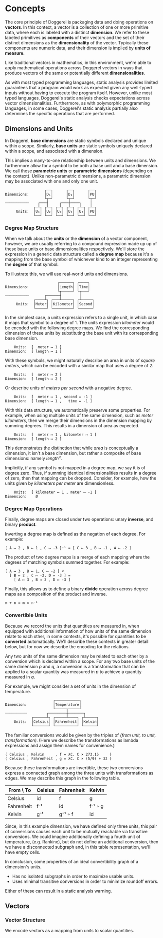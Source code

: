 # Concepts

The core principle of Doggerel is packaging data and doing operations on
**vectors**. In this context, a vector is a collection of one or more primitive
data, where each is labeled with a distinct **dimension**. We refer to these
labeled primitives as **components** of their vectors and the set of their
distinct dimensions as the **dimensionality** of the vector. Typically these
components are numeric data, and their dimension is implied by **units of
measure**.

Like traditional vectors in mathematics, in this environment, we're able to
apply mathematical operations across Doggerel vectors in ways that produce
vectors of the same or potentially different **dimensionalities**.

As with most typed programming languages, static analysis provides limited
guarantees that a program would work as expected given any well-typed inputs
without having to execute the program itself. However, unlike most typed
languages, Doggerel's static analysis checks expectations across vector
dimensionalities. Furthermore, as with polymorphic programming languages, in
some cases, Doggerel's static analysis partially also determines the specific
operations that are performed.

## Dimensions and Units

In Doggerel, **base dimensions** are static symbols declared and unique within a
scope. Similarly, **base units** are static symbols uniquely declared within a
scope, and associated with a dimension.

This implies a many-to-one relationship between units and dimensions. We
furthermore allow for a symbol to be both a base unit and a base dimension. We
call these **parametric units** or **parametric dimensions** (depending on the
context). Unlike non-parametric dimensions, a parametric dimension may be
associated with one and only one unit.

```
                  ┌──┐      ┌──┐      ┌──┐
Dimensions:       │D₁│      │D₂│      │PU│
                  └┬─┘      └┬─┘      └┬─┘
┈┈┈┈┈┈┈┈┈┈┈    ┌───┤     ┌───┼────┐    │
             ┌─┴┐ ┌┴─┐ ┌─┴┐ ┌┴─┐ ┌┴─┐ ┌┴─┐
     Units:  │U₁│ │U₂│ │U₃│ │U₄│ │U₅│ │PU│
             └──┘ └──┘ └──┘ └──┘ └──┘ └──┘

```

### Degree Map Structure

When we talk about the **units** or the **dimension** of a vector component,
however, we are usually referring to a compound expression made up up of these
base units or base dimensionalities respectively. We'll store the expression in
a generic data structure called a **degree map** because it's a mapping from
the base symbol of whichever kind to an integer representing the **degree** of
that symbol.

To illustrate this, we will use real-world units and dimensions.

```
                        ┌──────┐ ┌────┐
Dimensions:             │Length│ │Time│
                        └┬─────┘ └┬───┘
┈┈┈┈┈┈┈┈┈┈┈       ┌──────┤        │
             ┌────┴┐ ┌───┴─────┐ ┌┴─────┐
     Units:  │Meter│ │Kilometer│ │Second│
             └─────┘ └─────────┘ └──────┘

```

In the simplest case, a units expression refers to a single unit, in which case
it maps that symbol to a degree of 1. The units expression *kilometer* would be
encoded with the following degree maps. We find the corresponding dimension of
these units by substituting the base unit with its corresponding base dimension.

```
    Units:  [  meter ↦ 1 ]
Dimension:  [ length ↦ 1 ]
```

With these symbols, we might naturally describe an area in units of *square
meters*, which can be encoded with a similar map that uses a degree of 2.

```
    Units:  [  meter ↦ 2 ]
Dimension:  [ length ↦ 2 ]
```

Or describe units of *meters per second* with a negative degree.

```
    Units:  [  meter ↦ 1 , second ↦ -1 ]
Dimension:  [ length ↦ 1 ,   time ↦ -1 ]
```

With this data structure, we automatically preserve some properties. For
example, when using multiple units of the same dimension, such as *meter
kilometers*, then we merge their dimensions in the dimension mapping by summing
degrees. This results in a dimension of area as expected.

```
    Units:  [  meter ↦ 1 , kilometer ↦ 1 ]
Dimension:  [ length ↦ 2 ]
```

This demonstrates the distinction that while *area* is conceptually a dimension,
it isn't a base dimension, but rather a composite of base dimensions: namely
*length²*.

Implicitly, if any symbol is not mapped in a degree map, we say it is of degree
zero. Thus, if summing identical dimensionalities results in a degree of zero,
then that mapping can be dropped. Consider, for example, how the units given by
*kilometers per meter* are dimensionless.

```
    Units:  [ kilometer ↦ 1 , meter ↦ -1 ]
Dimension:    Ø
```

### Degree Map Operations

Finally, degree maps are closed under two operations: unary **inverse**, and
binary **product**.

Inverting a degree map is defined as the negation of each degree. For example:

```
[ A ↦ 2 , B ↦ 1 , C ↦ -3 ]⁻¹ = [ C ↦ 3 , B ↦ -1 , A ↦ -2 ]
```

The product of two degree maps is a merge of each mapping where the degrees of
matching symbols summed together. For example:

```
[ A ↦ 3 , B ↦ 1, C ↦ -2 ] ×
  [ B ↦ 2 , C ↦ -2, D ↦ -3 ] =
    [ A ↦ 3 , B ↦ 3 , D ↦ -3 ]

```

Finally, this allows us to define a binary **divide** operation across degree
maps as a composition of the product and inverse.

```
m ÷ n = m × n⁻¹
```

### Convertible Units

Because we record the units that quantities are measured in, when equipped with
additional information of how units of the same dimension relate to each other,
in some contexts, it's possible for quantities to be **converted**
automatically. We'll describe these contexts in greater detail below, but for
now we describe the encoding for the relations.

Any two units of the same dimension may be related to each other by a conversion
which is declared within a scope. For any two base units of the same dimension
*p* and *q*, a conversion is a transformation that can be applied to a scalar
quantity was measured in *p* to achieve a quantity measured in *q*.

For example, we might consider a set of units in the dimension of temperature.

```
                      ┌───────────┐
Dimension:            │Temperature│
                      └─────┬─────┘
┈┈┈┈┈┈┈┈┈┈         ┌────────┼───────┐
            ┌──────┴┐ ┌─────┴────┐ ┌┴─────┐
    Units:  │Celsius│ │Fahrenheit│ │Kelvin│
            └───────┘ └──────────┘ └──────┘

```

The familiar conversions would be given by the triples of *(from unit, to unit,
transformation)*. (Here we describe the transformations as lambda expressions
and assign them names for convenience.)

```
( Celsius , Kelvin     , f = λC. C × 273.15     )
( Celsius , Fahrenheit , g = λC. C × (5/9) + 32 )
```

Because these transformations are invertible, these two conversions express a
connected graph among the three units with transformations as edges. We may
describe this graph in the following table.

| From \ To  | Celsius | Fahrenheit | Kelvin  |
|------------|---------|------------|---------|
| Celsius    | id      | f          | g       |
| Fahrenheit | f⁻¹     | id         | f⁻¹ ∘ g |
| Kelvin     | g⁻¹     | g⁻¹ ∘ f    | id      |

Since, in this example dimension, we have defined only three units, this pair of
conversions causes each unit to be mutually reachable via transitive
conversions. We could imagine additionally defining a fourth unit of
temperature, (e.g. Rankine), but do not define an additional conversion, then we
have a disconnected subgraph and, in this table representation, we'll have empty
cells.

In conclusion, some properties of an ideal convertibility graph of a dimension's
units.

- Has no isolated subgraphs in order to maximize usable units.
- Uses minimal transitive conversions in order to minimize roundoff errors.

Either of these can result in a static analysis warning.

## Vectors

### Vector Structure

We encode vectors as a mapping from units to scalar quantities.
